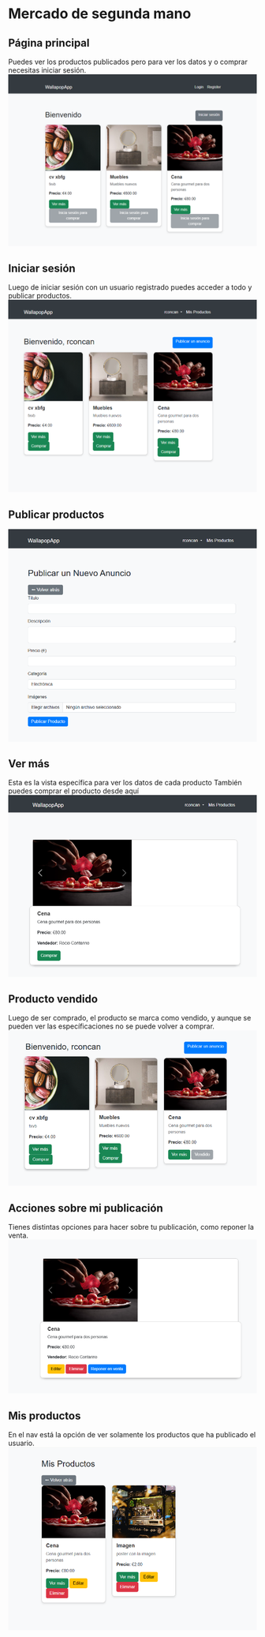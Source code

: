 # Mercado de segunda mano
## Página principal 
Puedes ver los productos publicados pero para ver los datos y o comprar necesitas iniciar sesión.
<img src="/img-readme/pag-principal.png" alt="página principal">

## Iniciar sesión
Luego de iniciar sesión con un usuario registrado puedes acceder a todo y publicar productos.
<img src="/img-readme/iniciar-sesion.png" alt="iniciar sesión">

## Publicar productos
<img src="/img-readme/publicar.png" alt="página principal">

## Ver más
Esta es la vista específica para ver los datos de cada producto
También puedes comprar el producto desde aquí
<img src="/img-readme/detalles.png" alt="página principal">

## Producto vendido 
Luego de ser comprado, el producto se marca como vendido, y aunque se pueden ver las específicaciones no se puede volver a comprar.
<img src="/img-readme/vendido.png" alt="página principal">

## Acciones sobre mi publicación
Tienes distintas opciones para hacer sobre tu publicación, como reponer la venta.
<img src="/img-readme/acciones.png" alt="página principal">

## Mis productos
En el nav está la opción de ver solamente los productos que ha publicado el usuario.
<img src="/img-readme/mis-productos.png" alt="página principal">




